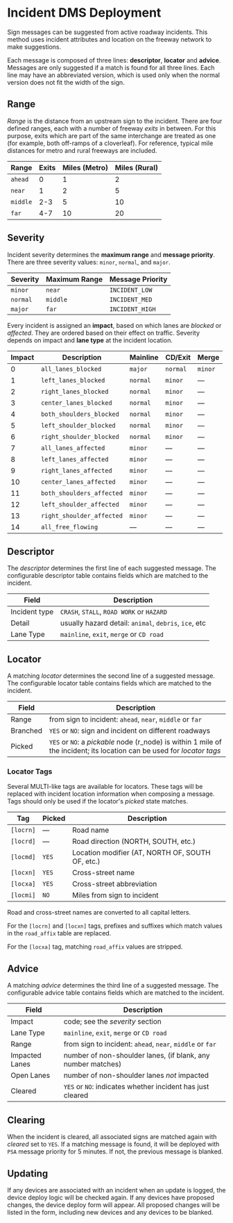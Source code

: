 # Incident DMS Deployment

Sign messages can be suggested from active roadway incidents.  This method uses
incident attributes and location on the freeway network to make suggestions.

Each message is composed of three lines: **descriptor**, **locator** and
**advice**.  Messages are only suggested if a match is found for all three
lines.  Each line may have an abbreviated version, which is used only when the
normal version does not fit the width of the sign.

## Range

*Range* is the distance from an upstream sign to the incident.  There are four
defined ranges, each with a number of freeway *exits* in between.  For this
purpose, exits which are part of the same interchange are treated as one (for
example, both off-ramps of a cloverleaf).  For reference, typical mile distances
for metro and rural freeways are included.

Range    | Exits | Miles (Metro) | Miles (Rural)
---------|-------|---------------|--------------
`ahead`  |     0 |             1 |             2
`near`   |     1 |             2 |             5
`middle` |   2-3 |             5 |            10
`far`    |   4-7 |            10 |            20

## Severity

Incident severity determines the **maximum range** and **message priority**.
There are three severity values: `minor`, `normal`, and `major`.

Severity | Maximum Range | Message Priority
---------|---------------|------------------
`minor`  | `near`        | `INCIDENT_LOW`
`normal` | `middle`      | `INCIDENT_MED`
`major`  | `far`         | `INCIDENT_HIGH`

Every incident is assigned an **impact**, based on which lanes are *blocked* or
*affected*.  They are ordered based on their effect on traffic.  Severity
depends on impact and **lane type** at the incident location.

Impact | Description               | Mainline   | CD/Exit  | Merge
-------|---------------------------|------------|----------|--------
 0     | `all_lanes_blocked`       | `major`    | `normal` | `minor`
 1     | `left_lanes_blocked`      | `normal`   | `minor`  | —
 2     | `right_lanes_blocked`     | `normal`   | `minor`  | —
 3     | `center_lanes_blocked`    | `normal`   | `minor`  | —
 4     | `both_shoulders_blocked`  | `normal`   | `minor`  | —
 5     | `left_shoulder_blocked`   | `normal`   | `minor`  | —
 6     | `right_shoulder_blocked`  | `normal`   | `minor`  | —
 7     | `all_lanes_affected`      | `minor`    | —        | —
 8     | `left_lanes_affected`     | `minor`    | —        | —
 9     | `right_lanes_affected`    | `minor`    | —        | —
10     | `center_lanes_affected`   | `minor`    | —        | —
11     | `both_shoulders_affected` | `minor`    | —        | —
12     | `left_shoulder_affected`  | `minor`    | —        | —
13     | `right_shoulder_affected` | `minor`    | —        | —
14     | `all_free_flowing`        | —          | —        | —

## Descriptor

The *descriptor* determines the first line of each suggested message.  The
configurable descriptor table contains fields which are matched to the incident.

Field         | Description
--------------|---------------------------------------------------
Incident type | `CRASH`, `STALL`, `ROAD WORK` or `HAZARD`
Detail        | usually hazard detail: `animal`, `debris`, `ice`, etc
Lane Type     | `mainline`, `exit`, `merge` or `CD road`

## Locator

A matching *locator* determines the second line of a suggested message.  The
configurable locator table contains fields which are matched to the incident.

Field    | Description
---------|---------------------------------------------------
Range    | from sign to incident: `ahead`, `near`, `middle` or `far`
Branched | `YES` or `NO`: sign and incident on different roadways
Picked   | `YES` or `NO`: a *pickable* node (r_node) is within 1 mile of the incident; its location can be used for *locator tags*

### Locator Tags

Several MULTI-like tags are available for locators.  These tags will be replaced
with incident location information when composing a message.  Tags should only
be used if the locator's *picked* state matches.

Tag       | Picked | Description
----------|--------|-------------------------------------------------
`[locrn]` | —      | Road name
`[locrd]` | —      | Road direction (NORTH, SOUTH, etc.)
`[locmd]` | `YES`  | Location modifier (AT, NORTH OF, SOUTH OF, etc.)
`[locxn]` | `YES`  | Cross-street name
`[locxa]` | `YES`  | Cross-street abbreviation
`[locmi]` | `NO`   | Miles from sign to incident

Road and cross-street names are converted to all capital letters.

For the `[locrn]` and `[locxn]` tags, prefixes and suffixes which match values
in the `road_affix` table are replaced.

For the `[locxa]` tag, matching `road_affix` values are stripped.

## Advice

A matching *advice* determines the third line of a suggested message.  The
configurable advice table contains fields which are matched to the incident.

Field          | Description
---------------|---------------------------------
Impact         | code; see the *severity* section
Lane Type      | `mainline`, `exit`, `merge` or `CD road`
Range          | from sign to incident: `ahead`, `near`, `middle` or `far`
Impacted Lanes | number of non-shoulder lanes, (if blank, any number matches)
Open Lanes     | number of non-shoulder lanes *not* impacted
Cleared        | `YES` or `NO`: indicates whether incident has just cleared

## Clearing

When the incident is cleared, all associated signs are matched again with
*cleared* set to `YES`.  If a matching message is found, it will be deployed
with `PSA` message priority for 5 minutes.  If not, the previous message is
blanked.

## Updating

If any devices are associated with an incident when an update is logged, the
device deploy logic will be checked again.  If any devices have proposed
changes, the device deploy form will appear.  All proposed changes will be
listed in the form, including new devices and any devices to be blanked.
